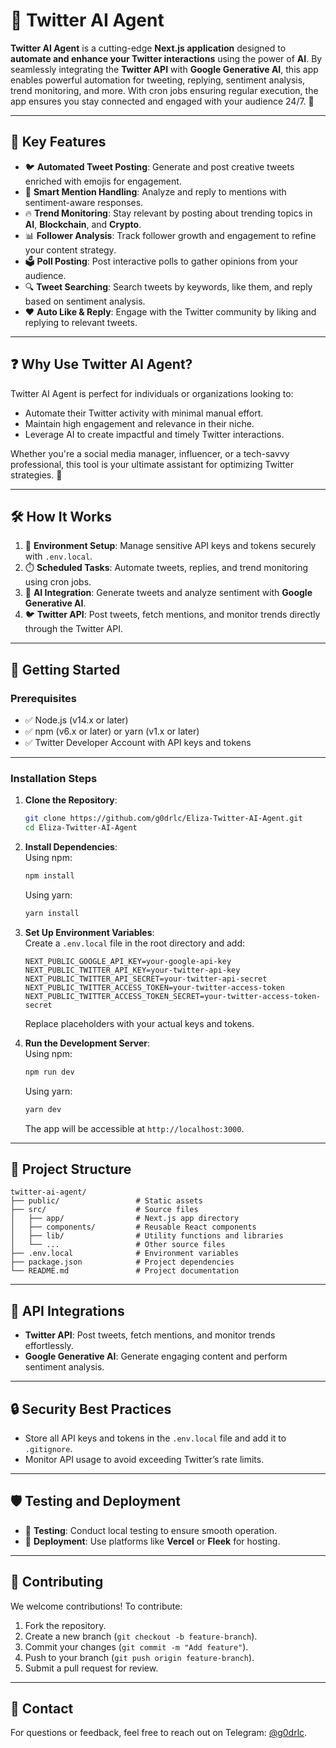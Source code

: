 
# 🚀 **Twitter AI Agent**  

**Twitter AI Agent** is a cutting-edge **Next.js application** designed to **automate and enhance your Twitter interactions** using the power of **AI**. By seamlessly integrating the **Twitter API** with **Google Generative AI**, this app enables powerful automation for tweeting, replying, sentiment analysis, trend monitoring, and more. With cron jobs ensuring regular execution, the app ensures you stay connected and engaged with your audience 24/7. 🌟  

---

## 🌟 **Key Features**  

- 🐦 **Automated Tweet Posting**: Generate and post creative tweets enriched with emojis for engagement.  
- 💬 **Smart Mention Handling**: Analyze and reply to mentions with sentiment-aware responses.  
- 🔥 **Trend Monitoring**: Stay relevant by posting about trending topics in **AI**, **Blockchain**, and **Crypto**.  
- 📊 **Follower Analysis**: Track follower growth and engagement to refine your content strategy.  
- 🗳️ **Poll Posting**: Post interactive polls to gather opinions from your audience.  
- 🔍 **Tweet Searching**: Search tweets by keywords, like them, and reply based on sentiment analysis.  
- ❤️ **Auto Like & Reply**: Engage with the Twitter community by liking and replying to relevant tweets.

---

## ❓ **Why Use Twitter AI Agent?**  

Twitter AI Agent is perfect for individuals or organizations looking to:  
- Automate their Twitter activity with minimal manual effort.  
- Maintain high engagement and relevance in their niche.  
- Leverage AI to create impactful and timely Twitter interactions.  

Whether you're a social media manager, influencer, or a tech-savvy professional, this tool is your ultimate assistant for optimizing Twitter strategies. 🚀  

---

## 🛠️ **How It Works**  

1. 🔐 **Environment Setup**: Manage sensitive API keys and tokens securely with `.env.local`.  
2. ⏱️ **Scheduled Tasks**: Automate tweets, replies, and trend monitoring using cron jobs.  
3. 🤖 **AI Integration**: Generate tweets and analyze sentiment with **Google Generative AI**.  
4. 🐦 **Twitter API**: Post tweets, fetch mentions, and monitor trends directly through the Twitter API.  

---

## 🚀 **Getting Started**  

### **Prerequisites**  
- ✅ Node.js (v14.x or later)  
- ✅ npm (v6.x or later) or yarn (v1.x or later)  
- ✅ Twitter Developer Account with API keys and tokens  

---

### **Installation Steps**  

1. **Clone the Repository**:  
   ```bash
   git clone https://github.com/g0drlc/Eliza-Twitter-AI-Agent.git
   cd Eliza-Twitter-AI-Agent
   ```  

2. **Install Dependencies**:  
   Using npm:  
   ```bash
   npm install
   ```  
   Using yarn:  
   ```bash
   yarn install
   ```  

3. **Set Up Environment Variables**:  
   Create a `.env.local` file in the root directory and add:  
   ```env
   NEXT_PUBLIC_GOOGLE_API_KEY=your-google-api-key
   NEXT_PUBLIC_TWITTER_API_KEY=your-twitter-api-key
   NEXT_PUBLIC_TWITTER_API_SECRET=your-twitter-api-secret
   NEXT_PUBLIC_TWITTER_ACCESS_TOKEN=your-twitter-access-token
   NEXT_PUBLIC_TWITTER_ACCESS_TOKEN_SECRET=your-twitter-access-token-secret
   ```  
   Replace placeholders with your actual keys and tokens.

4. **Run the Development Server**:  
   Using npm:  
   ```bash
   npm run dev
   ```  
   Using yarn:  
   ```bash
   yarn dev
   ```  
   The app will be accessible at `http://localhost:3000`.  

---

## 📂 **Project Structure**  

```plaintext
twitter-ai-agent/
├── public/                 # Static assets
├── src/                    # Source files
│   ├── app/                # Next.js app directory
│   ├── components/         # Reusable React components
│   ├── lib/                # Utility functions and libraries
│   └── ...                 # Other source files
├── .env.local              # Environment variables
├── package.json            # Project dependencies
└── README.md               # Project documentation
```  

---

## 🔗 **API Integrations**  

- **Twitter API**: Post tweets, fetch mentions, and monitor trends effortlessly.  
- **Google Generative AI**: Generate engaging content and perform sentiment analysis.  

---

## 🔒 **Security Best Practices**  

- Store all API keys and tokens in the `.env.local` file and add it to `.gitignore`.  
- Monitor API usage to avoid exceeding Twitter’s rate limits.  

---

## 🛡️ **Testing and Deployment**  

- 🧪 **Testing**: Conduct local testing to ensure smooth operation.  
- 🚀 **Deployment**: Use platforms like **Vercel** or **Fleek** for hosting.  

---

## 🤝 **Contributing**  

We welcome contributions! To contribute:  
1. Fork the repository.  
2. Create a new branch (`git checkout -b feature-branch`).  
3. Commit your changes (`git commit -m "Add feature"`).  
4. Push to your branch (`git push origin feature-branch`).  
5. Submit a pull request for review.  

---

## 📧 **Contact**  

For questions or feedback, feel free to  reach out on Telegram: [@g0drlc](https://t.me/g0drlc).
